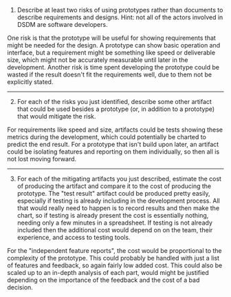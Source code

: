 1. Describe at least two risks of using prototypes rather than documents to describe requirements and designs. Hint: not all of the actors involved in DSDM are software developers.

One risk is that the prototype will be useful for showing requirements that might be needed for the design. A prototype can show basic operation and interface, but a requirement might be something like speed or deliverable size, which might not be accurately measurable until later in the development. Another risk is time spent developing the prototype could be wasted if the result doesn't fit the requirements well, due to them not be explicitly stated.

---
2. For each of the risks you just identified, describe some other artifact that could be used besides a prototype (or, in addition to a prototype) that would mitigate the risk.

For requirements like speed and size, artifacts could be tests showing these metrics during the development, which could potentially be charted to predict the end result. For a prototype that isn't build upon later, an artifact could be isolating features and reporting on them individually, so then all is not lost moving forward.

---
3. For each of the mitigating artifacts you just described, estimate the cost of producing the artifact and compare it to the cost of producing the prototype.
The "test result" artifact could be produced pretty easily, especially if testing is already including in the development process. All that would really need to happen is to record results and then make the chart, so if testing is already present the cost is essentially nothing, needing only a few minutes in a spreadsheet. If testing is not already included then the additional cost would depend on on the team, their experience, and access to testing tools.

For the "independent feature reports", the cost would be proportional to the complexity of the prototype. This could probably be handled with just a list of features and feedback, so again fairly low added cost. This could also be scaled up to an in-depth analysis of each part, would might be justified depending on the importance of the feedback and the cost of a bad decision.
